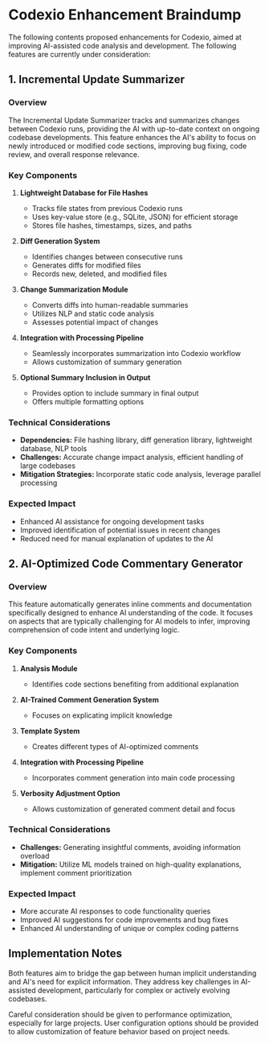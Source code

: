 # Codexio Enhancement Braindump

The following contents proposed enhancements for Codexio, aimed at improving AI-assisted code analysis and development. 
The following features are currently under consideration:

## 1. Incremental Update Summarizer

### Overview

The Incremental Update Summarizer tracks and summarizes changes between Codexio runs, providing the AI with up-to-date 
context on ongoing codebase developments. This feature enhances the AI's ability to focus on newly introduced or 
modified code sections, improving bug fixing, code review, and overall response relevance.

### Key Components

1. **Lightweight Database for File Hashes**
    - Tracks file states from previous Codexio runs
    - Uses key-value store (e.g., SQLite, JSON) for efficient storage
    - Stores file hashes, timestamps, sizes, and paths

2. **Diff Generation System**
    - Identifies changes between consecutive runs
    - Generates diffs for modified files
    - Records new, deleted, and modified files

3. **Change Summarization Module**
    - Converts diffs into human-readable summaries
    - Utilizes NLP and static code analysis
    - Assesses potential impact of changes

4. **Integration with Processing Pipeline**
    - Seamlessly incorporates summarization into Codexio workflow
    - Allows customization of summary generation

5. **Optional Summary Inclusion in Output**
    - Provides option to include summary in final output
    - Offers multiple formatting options

### Technical Considerations

- **Dependencies:** File hashing library, diff generation library, lightweight database, NLP tools
- **Challenges:** Accurate change impact analysis, efficient handling of large codebases
- **Mitigation Strategies:** Incorporate static code analysis, leverage parallel processing

### Expected Impact

- Enhanced AI assistance for ongoing development tasks
- Improved identification of potential issues in recent changes
- Reduced need for manual explanation of updates to the AI

## 2. AI-Optimized Code Commentary Generator

### Overview

This feature automatically generates inline comments and documentation specifically designed to enhance AI understanding
of the code. It focuses on aspects that are typically challenging for AI models to infer, improving comprehension of 
code intent and underlying logic.

### Key Components

1. **Analysis Module**
    - Identifies code sections benefiting from additional explanation

2. **AI-Trained Comment Generation System**
    - Focuses on explicating implicit knowledge

3. **Template System**
    - Creates different types of AI-optimized comments

4. **Integration with Processing Pipeline**
    - Incorporates comment generation into main code processing

5. **Verbosity Adjustment Option**
    - Allows customization of generated comment detail and focus

### Technical Considerations

- **Challenges:** Generating insightful comments, avoiding information overload
- **Mitigation:** Utilize ML models trained on high-quality explanations, implement comment prioritization

### Expected Impact

- More accurate AI responses to code functionality queries
- Improved AI suggestions for code improvements and bug fixes
- Enhanced AI understanding of unique or complex coding patterns

## Implementation Notes

Both features aim to bridge the gap between human implicit understanding and AI's need for explicit information. They 
address key challenges in AI-assisted development, particularly for complex or actively evolving codebases.

Careful consideration should be given to performance optimization, especially for large projects. User configuration 
options should be provided to allow customization of feature behavior based on project needs.